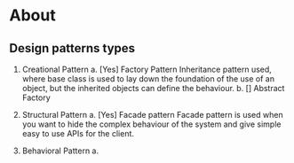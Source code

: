 # About


## Design patterns types

1. Creational Pattern
    a. [Yes] Factory Pattern
        Inheritance pattern used, where base class is used to lay down the foundation of the use of an object, but the inherited objects can define the behaviour.
    b. [] Abstract Factory
        

2. Structural Pattern
    a. [Yes] Facade pattern
        Facade pattern is used when you want to hide the complex behaviour of the system and give simple easy to use APIs for the client.

3. Behavioral Pattern
    a. 